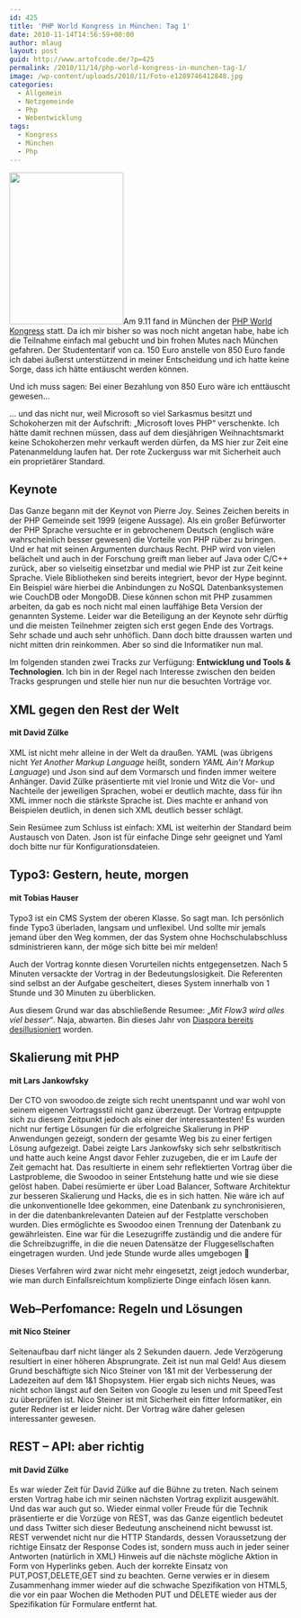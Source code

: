 ```yaml
---
id: 425
title: 'PHP World Kongress in München: Tag 1'
date: 2010-11-14T14:56:59+00:00
author: mlaug
layout: post
guid: http://www.artofcode.de/?p=425
permalink: /2010/11/14/php-world-kongress-in-munchen-tag-1/
image: /wp-content/uploads/2010/11/Foto-e1289746412848.jpg
categories:
  - Allgemein
  - Netzgemeinde
  - Php
  - Webentwicklung
tags:
  - Kongress
  - München
  - Php
---
```

[<img class="alignleft size-medium wp-image-432" title="Microsoft-loves-php" src="http://www.artofcode.de/wp-content/uploads/2010/11/Foto-e1289746412848-225x300.jpg" alt="" width="203" height="270" srcset="http://www.artofcode.de/wp-content/uploads/2010/11/Foto-e1289746412848-225x300.jpg 225w, http://www.artofcode.de/wp-content/uploads/2010/11/Foto-e1289746412848-768x1024.jpg 768w, http://www.artofcode.de/wp-content/uploads/2010/11/Foto-e1289746412848.jpg 1536w" sizes="(max-width: 203px) 100vw, 203px" />](http://www.artofcode.de/wp-content/uploads/2010/11/Foto-e1289746412848.jpg)Am 9.11 fand in München der <a href="http://www.phpworld-kongress.de/Programm-2010.9.0.html" target="_blank">PHP <span><span>World</span></span> Kongress</a> statt. Da ich mir bisher so was noch nicht angetan habe, habe ich die Teilnahme einfach mal gebucht und bin frohen Mutes nach München gefahren. Der Studententarif von ca. 150 Euro anstelle von 850 Euro <span><span>fande</span></span> ich dabei äußerst unterstützend in meiner Entscheidung und ich hatte keine Sorge, dass ich hätte <span><span>entäuscht</span></span> werden können.

Und ich muss sagen: Bei einer Bezahlung von 850 Euro wäre ich enttäuscht gewesen&#8230;

<!--more-->

&#8230; und das nicht nur, weil Microsoft so viel Sarkasmus besitzt und <span><span>Schokoherzen</span></span> mit der Aufschrift: &#8222;Microsoft <span><span>loves</span></span> PHP&#8220; verschenkte. Ich hätte damit rechnen müssen, dass auf dem diesjährigen Weihnachtsmarkt keine <span><span>Schokoherzen</span></span> mehr verkauft werden dürfen, da MS hier zur Zeit eine Patenanmeldung laufen hat. Der rote Zuckerguss war mit Sicherheit auch ein proprietärer Standard.

## <span><span>Keynote</span></span>

Das Ganze begann mit der <span><span>Keynot</span></span> von <span><span>Pierre</span></span> <span><span>Joy</span></span>. Seines Zeichen bereits in der PHP Gemeinde seit 1999 (eigene Aussage). Als ein großer Befürworter der PHP Sprache versuchte er in gebrochenem Deutsch (englisch wäre wahrscheinlich besser gewesen) die Vorteile von PHP <span><span>rüber</span></span> zu bringen. Und er hat mit seinen Argumenten durchaus Recht. PHP wird von vielen belächelt und auch in der Forschung greift man lieber auf Java oder C/C++ zurück, aber so vielseitig einsetzbar und <span><span>medial</span></span> wie PHP ist zur Zeit keine Sprache. Viele Bibliotheken sind bereits integriert, bevor der <span><span>Hype</span></span> beginnt. Ein Beispiel wäre hierbei die Anbindungen zu <span><span>NoSQL</span></span> Datenbanksystemen wie <span><span>CouchDB</span></span> oder <span><span>MongoDB</span></span>. Diese können schon mit PHP zusammen arbeiten, da gab es noch nicht mal einen lauffähige Beta Version der genannten Systeme. <span><span>Lei</span></span>der war die Beteiligung an der <span><span>Keynote</span></span> sehr dürftig und die meisten Teilnehmer zeigten sich erst gegen Ende des Vortrags. Sehr schade und auch sehr <span><span>unhöfl</span></span>ich. Dann doch bitte <span><span>draussen</span></span> warten und nicht mitten drin reinkommen. Aber so sind die Informatiker nun mal.

Im folgenden standen zwei <span><span>Tracks</span></span> zur Verfügung: **Entwicklung und Tools & Technologien**. Ich bin in der Regel nach Interesse zwischen den beiden <span><span>Tracks</span></span> gesprungen und stelle hier nun nur die besuchten Vorträge vor.

## XML gegen den Rest der Welt

#### mit David <span><span>Zülke</span></span>

XML ist nicht mehr alleine in der Welt da draußen. YAML (was übrigens nicht _<span><span>Yet</span></span> <span><span>Another</span></span> <span><span>Markup</span></span> <span><span>Language</span></span>_ heißt, sondern _YAML Ain&#8217;t <span><span>Markup</span></span> <span><span>Language</span></span>_) und <span><span>Json</span></span> sind auf dem Vormarsch und finden immer weitere Anhänger. David <span><span>Zülke</span></span> präsentierte mit viel Ironie und Witz die Vor- und Nachteile der jeweiligen Sprachen, wobei er <span><span>deutl</span></span>ich machte, dass für ihn XML immer noch die stärkste Sprache ist. Dies machte er anhand von Beispielen <span><span>deutl</span></span>ich, in denen sich XML <span><span>deutl</span></span>ich besser schlägt.

Sein Resümee zum Schluss ist einfach: XML ist weiterhin der Standard beim Austausch von Daten. <span><span>Json</span></span> ist für einfache Dinge sehr geeignet und <span><span>Yaml</span></span> doch bitte nur für Konfigurationsdateien.

## <span>Typo3: Gestern, heute, morgen</span>

#### mit <span><span>Tobias</span></span> <span><span>Hauser</span></span>

<span>Typo3 ist </span>ein CMS System der oberen Klasse. So sagt man. Ich <span><span>persönl</span></span>ich finde Typo3 überladen, langsam und <span><span>unflexibel</span></span>. Und sollte mir jemals jemand über den Weg kommen, der das System ohne Hochschulabschluss sdministrieren kann, der möge sich bitte bei mir melden!

Auch der Vortrag konnte diesen Vorurteilen nichts entgegensetzen. Nach 5 Minuten <span><span>versackte</span></span> der Vortrag in der Bedeutungslosigkeit. Die Referenten sind selbst an der Aufgabe <span><span>gescheitert</span></span>, dieses System innerhalb von 1 Stunde und 30 Minuten zu überblicken.

Aus diesem <span><span>Gr</span></span>und war das abschließende <span><span>Resumee</span></span>: &#8222;_Mit Flow3 wird alles viel besser&#8220;_. <span><span>Naja</span></span>, abwarten. Bin dieses Jahr von [<span><span>Diaspora</span></span> bereits desillusioniert](http://www.artofcode.de/2010/09/17/diaspora-gesagt-ist-eben-selten-getan/) worden.

## Skalierung mit PHP

#### mit Lars <span><span>Jankowfsky</span></span>

Der CTO von <span><span>swoodoo</span></span>.de zeigte sich recht <span><span>unentspannt</span></span> und war wohl von seinem eigenen Vortragsstil nicht ganz überzeugt. Der Vortrag entpuppte sich zu diesem Zeitpunkt jedoch als einer der interessantesten! Es wurden nicht nur fertige Lösungen für die erfolgreiche Skalierung in PHP Anwendungen gezeigt, sondern der gesamte Weg bis zu einer fertigen Lösung aufgezeigt. Dabei zeigte Lars <span><span>Jankowfsky</span></span> sich sehr selbstkritisch und hatte auch keine Angst davor Fehler zuzugeben, die er im Laufe der Zeit gemacht hat. Das resultierte in einem sehr reflektierten Vortrag über die Lastprobleme, die <span><span>Swoodoo</span></span> in seiner Entstehung hatte und wie sie diese gelöst haben. Dabei resümierte er über <span><span>Load</span></span> <span><span>Balancer</span></span>, Software Architektur zur besseren Skalierung und <span><span>Hacks</span></span>, die es in sich hatten. Nie wäre ich auf die unkonventionelle Idee gekommen, eine Datenbank zu synchronisieren, in der die datenbankrelevanten Dateien auf der Festplatte verschoben wurden. Dies ermöglichte es <span><span>Swoodoo</span></span> einen Trennung der Datenbank zu gewährleisten. Eine war für die Lesezugriffe zuständig und die andere für die Schreibzugriffe, in die die neuen Datensätze der Fluggesellschaften eingetragen wurden. Und jede Stunde wurde alles umgebogen 🙂

Dieses Verfahren wird zwar nicht mehr eingesetzt, zeigt jedoch wunderbar, wie man durch Einfallsreichtum komplizierte Dinge einfach lösen kann.

## <span><span>Web</span></span>&#8211;<span><span>Perfomance</span></span>: Regeln und Lösungen

#### mit <span><span>Nico</span></span> Steiner

Seitenaufbau darf nicht länger als 2 Sekunden dauern. Jede Verzögerung resultiert in einer höheren Absprungrate. Zeit ist nun mal Geld! Aus diesem <span><span>Gr</span></span>und beschäftigte sich <span><span>Nico</span></span> Steiner von 1&1 mit der Verbesserung der Ladezeiten auf dem 1&1 <span><span>Shopsystem</span></span>. Hier ergab sich nichts Neues, was nicht schon längst auf den Seiten von Google zu lesen und mit <span><span>SpeedTest</span></span> zu überprüfen ist. <span><span>Nico</span></span> Steiner ist mit Sicherheit ein fitter Informatiker, ein guter Redner ist er <span><span>lei</span></span>der nicht. Der Vortrag wäre daher gelesen interessanter gewesen.

## REST &#8211; API: aber richtig

#### mit David <span><span>Zülke</span></span>

Es war wieder Zeit für David <span><span>Zülke</span></span> auf die Bühne zu <span>treten</span>. Nach seinem ersten Vortrag habe ich mir seinen nächsten Vortrag explizit ausgewählt. Und das war auch gut so. Wieder einmal voller Freude für die Technik präsentierte er die Vorzüge von REST, was das Ganze <span><span>eigentl</span></span>ich bedeutet und dass <span><span>Twitter</span></span> sich dieser Bedeutung anscheinend nicht bewusst ist. REST verwendet nicht nur die HTTP Standards, dessen Voraussetzung der richtige Einsatz der Response Codes ist, sondern muss auch in jeder seiner Antworten (natürlich in XML) Hinweis auf die nächste mögliche Aktion in Form von Hyperlinks geben. Auch der korrekte Einsatz von PUT,POST,DELETE,GET sind zu beachten. Gerne verwies er in diesem Zusammenhang immer wieder auf die schwache Spezifikation von HTML5, die vor ein paar Wochen die Methoden PUT und DELETE wieder aus der Spezifikation für Formulare entfernt hat.